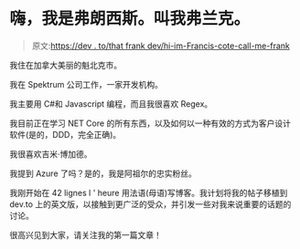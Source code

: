 # 嗨，我是弗朗西斯。叫我弗兰克。

> 原文:[https://dev . to/that frank dev/hi-im-Francis-cote-call-me-frank](https://dev.to/thatfrankdev/hi-im-francis-cote-call-me-frank)

我住在加拿大美丽的魁北克市。

我在 Spektrum 公司工作，一家开发机构。

我主要用 C#和 Javascript 编程，而且我很喜欢 Regex。

我目前正在学习 NET Core 的所有东西，以及如何以一种有效的方式为客户设计软件(是的，DDD，完全正确)。

我很喜欢吉米·博加德。

我提到 Azure 了吗？是的，我是阿祖尔的忠实粉丝。

我刚开始在 42 lignes l ' heure 用法语(母语)写博客。我计划将我的帖子移植到 dev.to 上的英文版，以接触到更广泛的受众，并引发一些对我来说重要的话题的讨论。

很高兴见到大家，请关注我的第一篇文章！